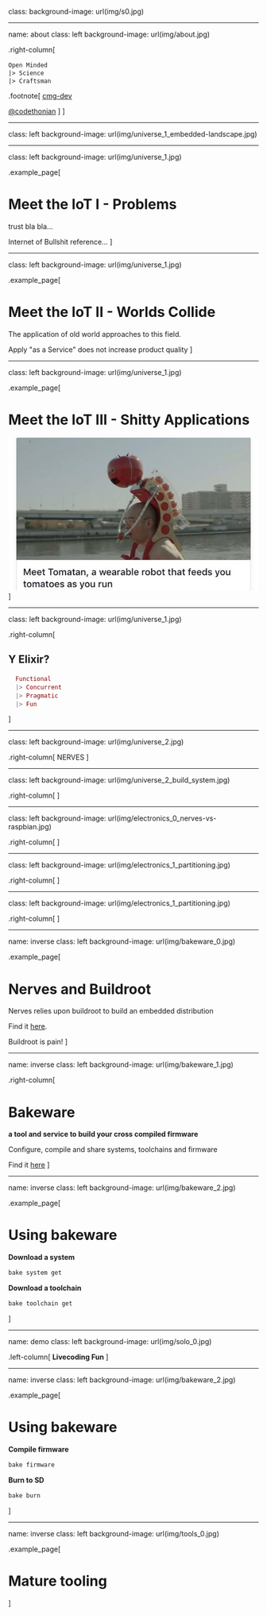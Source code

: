 ﻿class:
background-image: url(img/s0.jpg)

---
name: about
class: left
background-image: url(img/about.jpg)

.right-column[

```
Open Minded
|> Science
|> Craftsman
```

.footnote[
<i class="fa fa-github-square fa-2x"></i> [cmg-dev](https://github.com/cmg-dev)

<i class="fa fa-twitter-square fa-2x"></i> [@codethonian](https://twitter.com/codethonian)
]
]

---
class: left
background-image: url(img/universe_1_embedded-landscape.jpg)

---
class: left
background-image: url(img/universe_1.jpg)

.example_page[
# Meet the IoT I - Problems

trust bla bla...

Internet of Bullshit reference...
]

---
class: left
background-image: url(img/universe_1.jpg)

.example_page[
# Meet the IoT II - Worlds Collide

The application of old world approaches to this field.

Apply "as a Service" does not increase product quality
]

---
class: left
background-image: url(img/universe_1.jpg)

.example_page[
# Meet the IoT III - Shitty Applications

![bullshit1](/img/bullshit1.jpg)
]

---
class: left
background-image: url(img/universe_1.jpg)

.right-column[
## Y Elixir?

```elixir
  Functional
  |> Concurrent
  |> Pragmatic
  |> Fun
```
]

---
class: left
background-image: url(img/universe_2.jpg)

.right-column[
NERVES
]

---
class: left
background-image: url(img/universe_2_build_system.jpg)

.right-column[
]

---
class: left
background-image: url(img/electronics_0_nerves-vs-raspbian.jpg)

.right-column[
]

---
class: left
background-image: url(img/electronics_1_partitioning.jpg)

.right-column[
]

---
class: left
background-image: url(img/electronics_1_partitioning.jpg)

.right-column[
]

---
name: inverse
class: left
background-image: url(img/bakeware_0.jpg)

.example_page[

# Nerves and Buildroot

Nerves relies upon buildroot to build an embedded distribution

Find it [here](www.buildroot.org).

Buildroot is pain!
]

---
name: inverse
class: left
background-image: url(img/bakeware_1.jpg)

.right-column[
# Bakeware

**a tool and service to build your cross compiled firmware**

Configure, compile and share systems,
toolchains and firmware

Find it [here](http://www.bakeware.io/)
]

---
name: inverse
class: left
background-image: url(img/bakeware_2.jpg)

.example_page[
# Using bakeware

**Download a system**
```elixir
bake system get
```

**Download a toolchain**
```elixir
bake toolchain get
```
]

---
name: demo
class: left
background-image: url(img/solo_0.jpg)

.left-column[
**Livecoding Fun**
]

---
name: inverse
class: left
background-image: url(img/bakeware_2.jpg)

.example_page[
# Using bakeware

**Compile firmware**
```elixir
bake firmware
```

**Burn to SD**
```elixir
bake burn
```
]

---
name: inverse
class: left
background-image: url(img/tools_0.jpg)

.example_page[
# Mature tooling
]
